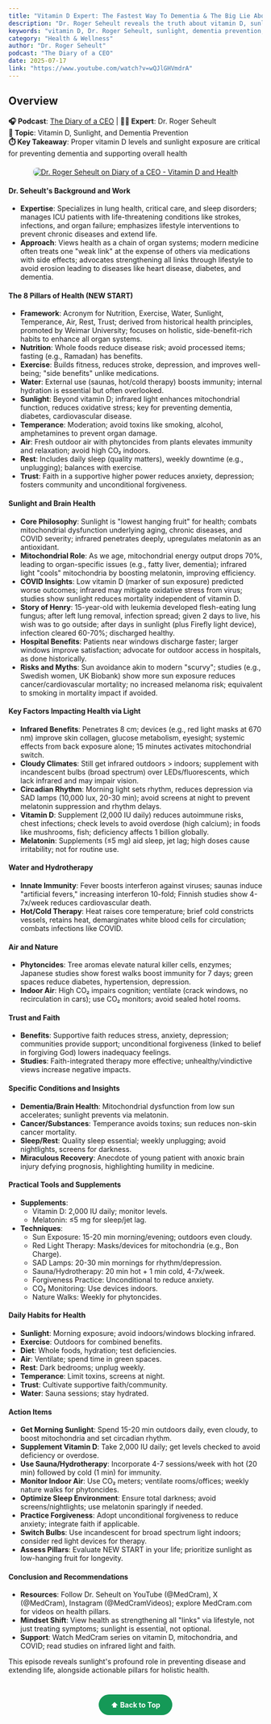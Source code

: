 ```yaml
---
title: "Vitamin D Expert: The Fastest Way To Dementia & The Big Lie About Sunlight!"
description: "Dr. Roger Seheult reveals the truth about vitamin D, sunlight exposure, and their critical role in preventing dementia and supporting optimal health."
keywords: "vitamin D, Dr. Roger Seheult, sunlight, dementia prevention, health, Steven Bartlett, preventive medicine"
category: "Health & Wellness"
author: "Dr. Roger Seheult"
podcast: "The Diary of a CEO"
date: 2025-07-17
link: "https://www.youtube.com/watch?v=wQJlGHVmdrA"
---
```


## Overview

**🎧 Podcast**: [The Diary of a CEO](https://www.youtube.com/playlist?list=PL22egh3ok4cP0T7UZRmP6TMLErZYWMN-l) | **👨‍⚕️ Expert**: Dr. Roger Seheult  
**🎯 Topic**: Vitamin D, Sunlight, and Dementia Prevention  
**⏱️ Key Takeaway**: Proper vitamin D levels and sunlight exposure are critical for preventing dementia and supporting overall health

<div style="text-align: center; margin: 20px 0;">
  <a href="https://www.youtube.com/watch?v=wQJlGHVmdrA" target="_blank" rel="noopener noreferrer">
    <img src="https://img.youtube.com/vi/wQJlGHVmdrA/maxresdefault.jpg" alt="Dr. Roger Seheult on Diary of a CEO - Vitamin D and Health" style="max-width: 100%; border-radius: 8px; box-shadow: 0 4px 8px rgba(0,0,0,0.1);">
  </a>
</div>

#### **Dr. Seheult's Background and Work**
- **Expertise**: Specializes in lung health, critical care, and sleep disorders; manages ICU patients with life-threatening conditions like strokes, infections, and organ failure; emphasizes lifestyle interventions to prevent chronic diseases and extend life.
- **Approach**: Views health as a chain of organ systems; modern medicine often treats one "weak link" at the expense of others via medications with side effects; advocates strengthening all links through lifestyle to avoid erosion leading to diseases like heart disease, diabetes, and dementia.

#### **The 8 Pillars of Health (NEW START)**
- **Framework**: Acronym for Nutrition, Exercise, Water, Sunlight, Temperance, Air, Rest, Trust; derived from historical health principles, promoted by Weimar University; focuses on holistic, side-benefit-rich habits to enhance all organ systems.
- **Nutrition**: Whole foods reduce disease risk; avoid processed items; fasting (e.g., Ramadan) has benefits.
- **Exercise**: Builds fitness, reduces stroke, depression, and improves well-being; "side benefits" unlike medications.
- **Water**: External use (saunas, hot/cold therapy) boosts immunity; internal hydration is essential but often overlooked.
- **Sunlight**: Beyond vitamin D; infrared light enhances mitochondrial function, reduces oxidative stress; key for preventing dementia, diabetes, cardiovascular disease.
- **Temperance**: Moderation; avoid toxins like smoking, alcohol, amphetamines to prevent organ damage.
- **Air**: Fresh outdoor air with phytoncides from plants elevates immunity and relaxation; avoid high CO₂ indoors.
- **Rest**: Includes daily sleep (quality matters), weekly downtime (e.g., unplugging); balances with exercise.
- **Trust**: Faith in a supportive higher power reduces anxiety, depression; fosters community and unconditional forgiveness.

#### **Sunlight and Brain Health**
- **Core Philosophy**: Sunlight is "lowest hanging fruit" for health; combats mitochondrial dysfunction underlying aging, chronic diseases, and COVID severity; infrared penetrates deeply, upregulates melatonin as an antioxidant.
- **Mitochondrial Role**: As we age, mitochondrial energy output drops 70%, leading to organ-specific issues (e.g., fatty liver, dementia); infrared light "cools" mitochondria by boosting melatonin, improving efficiency.
- **COVID Insights**: Low vitamin D (marker of sun exposure) predicted worse outcomes; infrared may mitigate oxidative stress from virus; studies show sunlight reduces mortality independent of vitamin D.
- **Story of Henry**: 15-year-old with leukemia developed flesh-eating lung fungus; after left lung removal, infection spread; given 2 days to live, his wish was to go outside; after days in sunlight (plus Firefly light device), infection cleared 60-70%; discharged healthy.
- **Hospital Benefits**: Patients near windows discharge faster; larger windows improve satisfaction; advocate for outdoor access in hospitals, as done historically.
- **Risks and Myths**: Sun avoidance akin to modern "scurvy"; studies (e.g., Swedish women, UK Biobank) show more sun exposure reduces cancer/cardiovascular mortality; no increased melanoma risk; equivalent to smoking in mortality impact if avoided.

#### **Key Factors Impacting Health via Light**
- **Infrared Benefits**: Penetrates 8 cm; devices (e.g., red light masks at 670 nm) improve skin collagen, glucose metabolism, eyesight; systemic effects from back exposure alone; 15 minutes activates mitochondrial switch.
- **Cloudy Climates**: Still get infrared outdoors > indoors; supplement with incandescent bulbs (broad spectrum) over LEDs/fluorescents, which lack infrared and may impair vision.
- **Circadian Rhythm**: Morning light sets rhythm, reduces depression via SAD lamps (10,000 lux, 20-30 min); avoid screens at night to prevent melatonin suppression and rhythm delays.
- **Vitamin D**: Supplement (2,000 IU daily) reduces autoimmune risks, chest infections; check levels to avoid overdose (high calcium); in foods like mushrooms, fish; deficiency affects 1 billion globally.
- **Melatonin**: Supplements (≤5 mg) aid sleep, jet lag; high doses cause irritability; not for routine use.

#### **Water and Hydrotherapy**
- **Innate Immunity**: Fever boosts interferon against viruses; saunas induce "artificial fevers," increasing interferon 10-fold; Finnish studies show 4-7x/week reduces cardiovascular death.
- **Hot/Cold Therapy**: Heat raises core temperature; brief cold constricts vessels, retains heat, demarginates white blood cells for circulation; combats infections like COVID.

#### **Air and Nature**
- **Phytoncides**: Tree aromas elevate natural killer cells, enzymes; Japanese studies show forest walks boost immunity for 7 days; green spaces reduce diabetes, hypertension, depression.
- **Indoor Air**: High CO₂ impairs cognition; ventilate (crack windows, no recirculation in cars); use CO₂ monitors; avoid sealed hotel rooms.

#### **Trust and Faith**
- **Benefits**: Supportive faith reduces stress, anxiety, depression; communities provide support; unconditional forgiveness (linked to belief in forgiving God) lowers inadequacy feelings.
- **Studies**: Faith-integrated therapy more effective; unhealthy/vindictive views increase negative impacts.

#### **Specific Conditions and Insights**
- **Dementia/Brain Health**: Mitochondrial dysfunction from low sun accelerates; sunlight prevents via melatonin.
- **Cancer/Substances**: Temperance avoids toxins; sun reduces non-skin cancer mortality.
- **Sleep/Rest**: Quality sleep essential; weekly unplugging; avoid nightlights, screens for darkness.
- **Miraculous Recovery**: Anecdote of young patient with anoxic brain injury defying prognosis, highlighting humility in medicine.

#### **Practical Tools and Supplements**
- **Supplements**:
  - Vitamin D: 2,000 IU daily; monitor levels.
  - Melatonin: ≤5 mg for sleep/jet lag.
- **Techniques**:
  - Sun Exposure: 15-20 min morning/evening; outdoors even cloudy.
  - Red Light Therapy: Masks/devices for mitochondria (e.g., Bon Charge).
  - SAD Lamps: 20-30 min mornings for rhythm/depression.
  - Sauna/Hydrotherapy: 20 min hot + 1 min cold, 4-7x/week.
  - Forgiveness Practice: Unconditional to reduce anxiety.
  - CO₂ Monitoring: Use devices indoors.
  - Nature Walks: Weekly for phytoncides.

#### **Daily Habits for Health**
- **Sunlight**: Morning exposure; avoid indoors/windows blocking infrared.
- **Exercise**: Outdoors for combined benefits.
- **Diet**: Whole foods, hydration; test deficiencies.
- **Air**: Ventilate; spend time in green spaces.
- **Rest**: Dark bedrooms; unplug weekly.
- **Temperance**: Limit toxins, screens at night.
- **Trust**: Cultivate supportive faith/community.
- **Water**: Sauna sessions; stay hydrated.

#### **Action Items**
- **Get Morning Sunlight**: Spend 15-20 min outdoors daily, even cloudy, to boost mitochondria and set circadian rhythm.
- **Supplement Vitamin D**: Take 2,000 IU daily; get levels checked to avoid deficiency or overdose.
- **Use Sauna/Hydrotherapy**: Incorporate 4-7 sessions/week with hot (20 min) followed by cold (1 min) for immunity.
- **Monitor Indoor Air**: Use CO₂ meters; ventilate rooms/offices; weekly nature walks for phytoncides.
- **Optimize Sleep Environment**: Ensure total darkness; avoid screens/nightlights; use melatonin sparingly if needed.
- **Practice Forgiveness**: Adopt unconditional forgiveness to reduce anxiety; integrate faith if applicable.
- **Switch Bulbs**: Use incandescent for broad spectrum light indoors; consider red light devices for therapy.
- **Assess Pillars**: Evaluate NEW START in your life; prioritize sunlight as low-hanging fruit for longevity.

#### **Conclusion and Recommendations**
- **Resources**: Follow Dr. Seheult on YouTube (@MedCram), X (@MedCram), Instagram (@MedCramVideos); explore MedCram.com for videos on health pillars.
- **Mindset Shift**: View health as strengthening all "links" via lifestyle, not just treating symptoms; sunlight is essential, not optional.
- **Support**: Watch MedCram series on vitamin D, mitochondria, and COVID; read studies on infrared light and faith.

This episode reveals sunlight's profound role in preventing disease and extending life, alongside actionable pillars for holistic health.

<div style="text-align: center; margin: 40px 0;">
  <a href="#" style="background: #159957; color: white; padding: 12px 24px; border-radius: 25px; text-decoration: none; font-weight: bold; display: inline-block; transition: all 0.3s ease;" onmouseover="this.style.background='#1e7e34'; this.style.transform='translateY(-2px)'" onmouseout="this.style.background='#159957'; this.style.transform='translateY(0)'">
    ⬆️ Back to Top
  </a>
</div>

